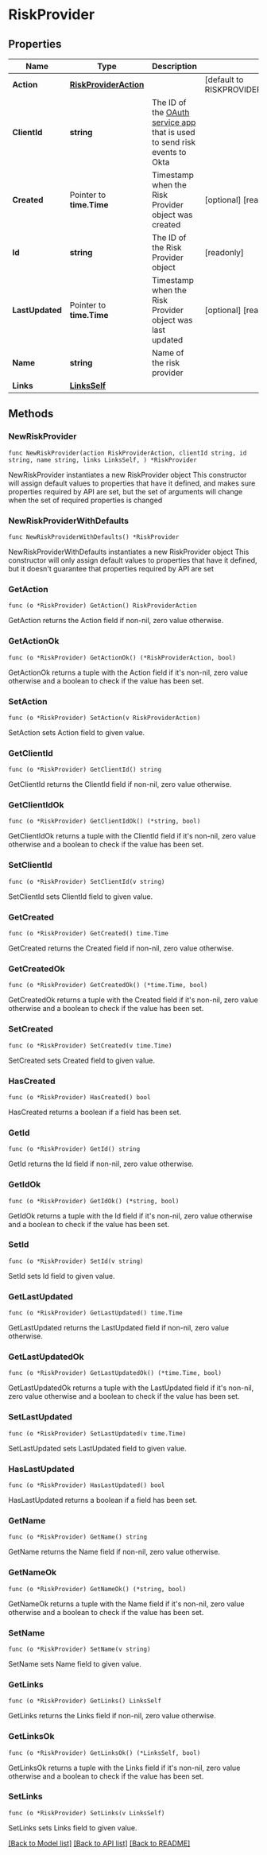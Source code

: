 # RiskProvider

## Properties

Name | Type | Description | Notes
------------ | ------------- | ------------- | -------------
**Action** | [**RiskProviderAction**](RiskProviderAction.md) |  | [default to RISKPROVIDERACTION_LOG_ONLY]
**ClientId** | **string** | The ID of the [OAuth service app](https://developer.okta.com/docs/guides/implement-oauth-for-okta-serviceapp/main/#create-a-service-app-and-grant-scopes) that is used to send risk events to Okta | 
**Created** | Pointer to **time.Time** | Timestamp when the Risk Provider object was created | [optional] [readonly] 
**Id** | **string** | The ID of the Risk Provider object | [readonly] 
**LastUpdated** | Pointer to **time.Time** | Timestamp when the Risk Provider object was last updated | [optional] [readonly] 
**Name** | **string** | Name of the risk provider | 
**Links** | [**LinksSelf**](LinksSelf.md) |  | 

## Methods

### NewRiskProvider

`func NewRiskProvider(action RiskProviderAction, clientId string, id string, name string, links LinksSelf, ) *RiskProvider`

NewRiskProvider instantiates a new RiskProvider object
This constructor will assign default values to properties that have it defined,
and makes sure properties required by API are set, but the set of arguments
will change when the set of required properties is changed

### NewRiskProviderWithDefaults

`func NewRiskProviderWithDefaults() *RiskProvider`

NewRiskProviderWithDefaults instantiates a new RiskProvider object
This constructor will only assign default values to properties that have it defined,
but it doesn't guarantee that properties required by API are set

### GetAction

`func (o *RiskProvider) GetAction() RiskProviderAction`

GetAction returns the Action field if non-nil, zero value otherwise.

### GetActionOk

`func (o *RiskProvider) GetActionOk() (*RiskProviderAction, bool)`

GetActionOk returns a tuple with the Action field if it's non-nil, zero value otherwise
and a boolean to check if the value has been set.

### SetAction

`func (o *RiskProvider) SetAction(v RiskProviderAction)`

SetAction sets Action field to given value.


### GetClientId

`func (o *RiskProvider) GetClientId() string`

GetClientId returns the ClientId field if non-nil, zero value otherwise.

### GetClientIdOk

`func (o *RiskProvider) GetClientIdOk() (*string, bool)`

GetClientIdOk returns a tuple with the ClientId field if it's non-nil, zero value otherwise
and a boolean to check if the value has been set.

### SetClientId

`func (o *RiskProvider) SetClientId(v string)`

SetClientId sets ClientId field to given value.


### GetCreated

`func (o *RiskProvider) GetCreated() time.Time`

GetCreated returns the Created field if non-nil, zero value otherwise.

### GetCreatedOk

`func (o *RiskProvider) GetCreatedOk() (*time.Time, bool)`

GetCreatedOk returns a tuple with the Created field if it's non-nil, zero value otherwise
and a boolean to check if the value has been set.

### SetCreated

`func (o *RiskProvider) SetCreated(v time.Time)`

SetCreated sets Created field to given value.

### HasCreated

`func (o *RiskProvider) HasCreated() bool`

HasCreated returns a boolean if a field has been set.

### GetId

`func (o *RiskProvider) GetId() string`

GetId returns the Id field if non-nil, zero value otherwise.

### GetIdOk

`func (o *RiskProvider) GetIdOk() (*string, bool)`

GetIdOk returns a tuple with the Id field if it's non-nil, zero value otherwise
and a boolean to check if the value has been set.

### SetId

`func (o *RiskProvider) SetId(v string)`

SetId sets Id field to given value.


### GetLastUpdated

`func (o *RiskProvider) GetLastUpdated() time.Time`

GetLastUpdated returns the LastUpdated field if non-nil, zero value otherwise.

### GetLastUpdatedOk

`func (o *RiskProvider) GetLastUpdatedOk() (*time.Time, bool)`

GetLastUpdatedOk returns a tuple with the LastUpdated field if it's non-nil, zero value otherwise
and a boolean to check if the value has been set.

### SetLastUpdated

`func (o *RiskProvider) SetLastUpdated(v time.Time)`

SetLastUpdated sets LastUpdated field to given value.

### HasLastUpdated

`func (o *RiskProvider) HasLastUpdated() bool`

HasLastUpdated returns a boolean if a field has been set.

### GetName

`func (o *RiskProvider) GetName() string`

GetName returns the Name field if non-nil, zero value otherwise.

### GetNameOk

`func (o *RiskProvider) GetNameOk() (*string, bool)`

GetNameOk returns a tuple with the Name field if it's non-nil, zero value otherwise
and a boolean to check if the value has been set.

### SetName

`func (o *RiskProvider) SetName(v string)`

SetName sets Name field to given value.


### GetLinks

`func (o *RiskProvider) GetLinks() LinksSelf`

GetLinks returns the Links field if non-nil, zero value otherwise.

### GetLinksOk

`func (o *RiskProvider) GetLinksOk() (*LinksSelf, bool)`

GetLinksOk returns a tuple with the Links field if it's non-nil, zero value otherwise
and a boolean to check if the value has been set.

### SetLinks

`func (o *RiskProvider) SetLinks(v LinksSelf)`

SetLinks sets Links field to given value.



[[Back to Model list]](../README.md#documentation-for-models) [[Back to API list]](../README.md#documentation-for-api-endpoints) [[Back to README]](../README.md)


